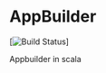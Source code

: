 # AppBuilder
[![Build Status](https://travis-ci.org/chihweil5/AppBuilder.svg?branch=master)]

Appbuilder in scala
